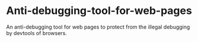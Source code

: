 # Anti-debugging-tool-for-web-pages
An anti-debugging tool for web pages to protect from the illegal debugging by devtools of browsers. 
